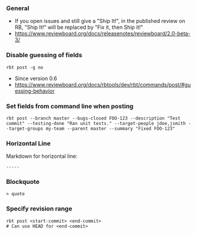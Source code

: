 ### General

* If you open issues and still give a "Ship It!", in the published review on RB, "Ship It!" will be replaced by "Fix it, then Ship it!"
* https://www.reviewboard.org/docs/releasenotes/reviewboard/2.0-beta-3/

### Disable guessing of fields
```
rbt post -g no
```
* Since version 0.6
* https://www.reviewboard.org/docs/rbtools/dev/rbt/commands/post/#guessing-behavior

### Set fields from command line when posting
```
rbt post --branch master --bugs-closed FOO-123 --description "Test commit" --testing-done "Ran unit tests." --target-people jdoe,jsmith --target-groups my-team --parent master --summary "Fixed FOO-123"
```


### Horizontal Line
Markdown for horizontal line:
```
-----
```

### Blockquote
```
> quote
```

### Specify revision range
```
rbt post <start-commit> <end-commit>
# Can use HEAD for <end-commit>
```